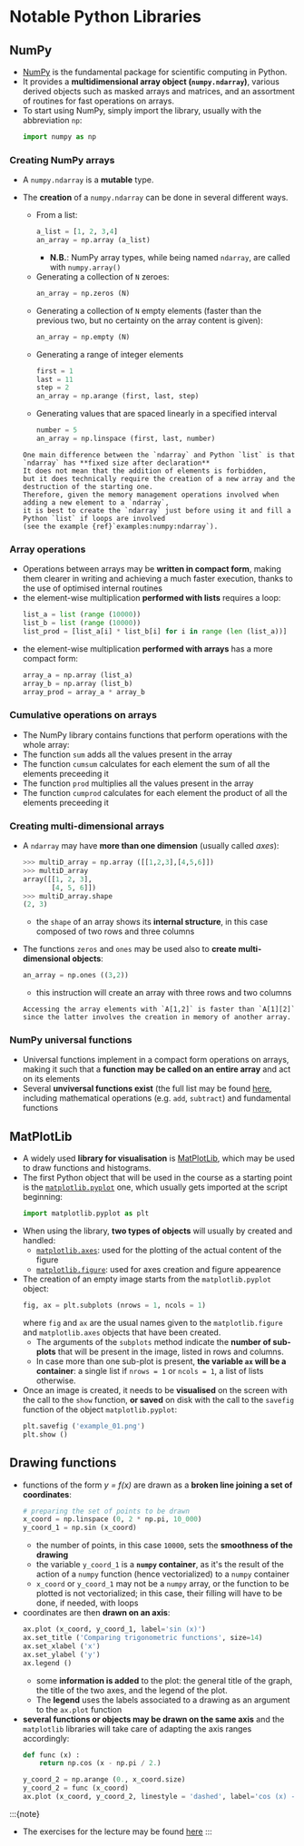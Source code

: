 # Notable Python Libraries

## NumPy

 * [NumPy](https://numpy.org) is the fundamental package for scientific computing in Python.
 * It provides a **multidimensional array object (`numpy.ndarray`)**, 
    various derived objects such as masked arrays and matrices,
    and an assortment of routines for fast operations on arrays.
 * To start using NumPy, simply import the library, usually with the abbreviation `np`:
   ```python
   import numpy as np
   ```

### Creating NumPy arrays

 * A `numpy.ndarray` is a **mutable** type.
 * The **creation** of a `numpy.ndarray` can be done in several different ways.
   * From a list:
     ```py
     a_list = [1, 2, 3,4]
     an_array = np.array (a_list)
     ```
     * **N.B.**: NumPy array types, while being named `ndarray`, are called with `numpy.array()`
   * Generating a collection of `N` zeroes:
     ```py
     an_array = np.zeros (N)
     ```
   * Generating a collection of `N` empty elements 
     (faster than the previous two, but no certainty on the array content is given):
     ```py
     an_array = np.empty (N)
     ```
   * Generating a range of integer elements
     ```py
     first = 1
     last = 11
     step = 2
     an_array = np.arange (first, last, step)
     ```
   * Generating values that are spaced linearly in a specified interval
     ```py
     number = 5
     an_array = np.linspace (first, last, number)
     ```

   ```{note}
   One main difference between the `ndarray` and Python `list` is that `ndarray` has **fixed size after declaration**
   It does not mean that the addition of elements is forbidden, 
   but it does technically require the creation of a new array and the destruction of the starting one.
   Therefore, given the memory management operations involved when adding a new element to a `ndarray`, 
   it is best to create the `ndarray` just before using it and fill a Python `list` if loops are involved 
   (see the example {ref}`examples:numpy:ndarray`).
   ```

### Array operations

 * Operations between arrays may be **written in compact form**, 
   making them clearer in writing and
   achieving a much faster execution,
   thanks to the use of optimised internal routines
 * the element-wise multiplication **performed with lists** requires a loop:   
   ```py
   list_a = list (range (10000))
   list_b = list (range (10000))
   list_prod = [list_a[i] * list_b[i] for i in range (len (list_a))]
   ```
 * the element-wise multiplication **performed with arrays** has a more compact form:   
   ```py
   array_a = np.array (list_a)
   array_b = np.array (list_b)
   array_prod = array_a * array_b
   ```
<!-- example {ref}`examples:numpy:ndarray_operations` -->

### Cumulative operations on arrays

 * The NumPy library contains functions that perform operations with the whole array:
 * The function `sum` adds all the values present in the array
 * The function `cumsum` calculates for each element the sum of all the elements preceeding it
 * The function `prod` multiplies all the values present in the array
 * The function `cumprod` calculates for each element the product of all the elements preceeding it

### Creating multi-dimensional arrays

 * A `ndarray` may have **more than one dimension** (usually called *axes*):
   ```python
   >>> multiD_array = np.array ([[1,2,3],[4,5,6]])
   >>> multiD_array
   array([[1, 2, 3],
          [4, 5, 6]])
   >>> multiD_array.shape
   (2, 3)
   ```
   * the `shape` of an array shows its **internal structure**, 
     in this case composed of two rows and three columns
 * The functions `zeros` and `ones` may be used also 
   to **create multi-dimensional objects**:
   ```py
   an_array = np.ones ((3,2))
   ```
    * this instruction will create an array with three rows and two columns

   ```{note}
   Accessing the array elements with `A[1,2]` is faster than `A[1][2]` 
   since the latter involves the creation in memory of another array.
   ```

### NumPy universal functions

 * Universal functions implement in a compact form operations on arrays,
   making it such that a **function may be called on an entire array**
   and act on its elements
 * Several **unviversal functions exist** (the full list may be found [here](https://numpy.org/doc/stable/reference/ufuncs.html#available-ufuncs),
   including 
   mathematical operations (e.g. `add`, `subtract`)
   and fundamental functions

## MatPlotLib

  * A widely used **library for visualisation** is [MatPlotLib](https://matplotlib.org/),
    which may be used to draw functions and histograms.
  * The first Python object that will be used in the course as a starting point
    is the [```matplotlib.pyplot```](https://matplotlib.org/stable/api/pyplot_summary.html) one, 
    which usually gets imported at the script beginning:
    ```py
    import matplotlib.pyplot as plt
    ```
  * When using the library,
    **two types of objects** will usually by created and handled:
    * [```matplotlib.axes```](https://matplotlib.org/stable/api/axes_api.html): 
      used for the plotting of the actual content of the figure
    * [```matplotlib.figure```](https://matplotlib.org/stable/api/figure_api.html): 
      used for axes creation and figure appearence
  * The creation of an empty image starts from the ```matplotlib.pyplot``` object:
    ```py
    fig, ax = plt.subplots (nrows = 1, ncols = 1)
    ```
    where ```fig``` and ```ax``` are the usual names given 
    to the ```matplotlib.figure``` and ```matplotlib.axes```
    objects that have been created.
    * The arguments of the ```subplots``` method indicate the **number of sub-plots**
      that will be present in the image,
      listed in rows and columns.
    * In case more than one sub-plot is present, 
      **the variable ```ax``` will be a container**: 
      a single list if ```nrows = 1``` or ```ncols = 1```, 
      a list of lists otherwise.
  * Once an image is created,
    it needs to be **visualised** on the screen with the call to the ```show``` function,
    **or saved** on disk with the call to the ```savefig``` function 
    of the object ```matplotlib.pyplot```:
    ```py
    plt.savefig ('example_01.png')
    plt.show ()
    ```

## Drawing functions

  * functions of the form *y = f(x)* are drawn as a **broken line joining a set of coordinates**:
    ```py
    # preparing the set of points to be drawn 
    x_coord = np.linspace (0, 2 * np.pi, 10_000)
    y_coord_1 = np.sin (x_coord)
    ```
    * the number of points, in this case ```10000```, sets the **smoothness of the drawing**
    * the variable ```y_coord_1``` is a **```numpy``` container**, 
      as it's the result of the action of a ```numpy``` function (hence vectorialized) to a ```numpy``` container
    * ```x_coord``` or ```y_coord_1``` may not be a ```numpy``` array,
      or the function to be plotted is not vectorialized; 
      in this case,
      their filling will have to be done, if needed, with loops
  * coordinates are then **drawn on an axis**:
    ```py
    ax.plot (x_coord, y_coord_1, label='sin (x)')
    ax.set_title ('Comparing trigonometric functions', size=14)
    ax.set_xlabel ('x')
    ax.set_ylabel ('y')
    ax.legend ()
    ```
    * some **information is added** to the plot: the general title of the graph,
      the title of the two axes,
      and the legend of the plot.
    * The **legend** uses the labels associated to a drawing as an argument to the ```ax.plot``` function
  * **several functions or objects may be drawn on the same axis**
    and the ```matplotlib``` libraries will take care of adapting the axis ranges accordingly:
    ```py
    def func (x) :
        return np.cos (x - np.pi / 2.)

    y_coord_2 = np.arange (0., x_coord.size)
    y_coord_2 = func (x_coord)
    ax.plot (x_coord, y_coord_2, linestyle = 'dashed', label='cos (x) - pi/2')
    ```
<!--     for i in range (x_coord.size):
        y_coord_2[i] = func (x_coord[i])
 -->


:::{note}
  <!-- * The examples for the lecture may be found [here](EXAMPLES.rst) -->
  * The exercises for the lecture may be found [here](EXERCISES.md)
:::

